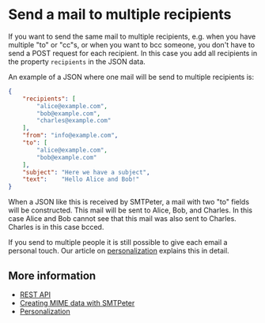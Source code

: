 # Send a mail to multiple recipients

If you want to send the same mail to multiple recipients, e.g. when you
have multiple "to" or "cc"s, or when you want to bcc someone, you don't
have to send a POST request for each recipient. In this case you add all
recipients in the property `recipients` in the JSON data.

An example of a JSON where one mail will be send to multiple recipients
is:

```json
{
    "recipients": [
        "alice@example.com",
        "bob@example.com",
        "charles@example.com"
    ],
    "from": "info@example.com",
    "to": [
        "alice@example.com",
        "bob@example.com"
    ],
    "subject": "Here we have a subject",
    "text":    "Hello Alice and Bob!"
}
```

When a JSON like this is received by SMTPeter, a mail with two "to" fields
will be constructed. This mail will be sent to Alice, Bob, and Charles. In
this case Alice and Bob cannot see that this mail was also sent to Charles.
Charles is in this case bcced.

If you send to multiple people it is still possible to give each email a 
personal touch. Our article on [personalization](./rest-send-personalize) 
explains this in detail.

## More information 

* [REST API](./rest-api)
* [Creating MIME data with SMTPeter](./rest-send-json)
* [Personalization](./rest-send-personalize)
